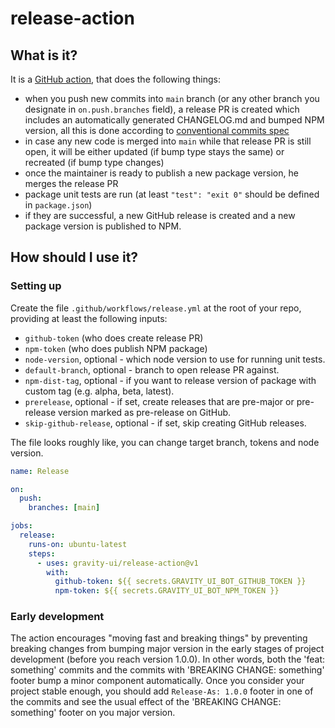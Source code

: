 # release-action

## What is it?
It is a [GitHub action](https://github.com/features/actions), that does the following things:
- when you push new commits into `main` branch (or any other branch you designate in `on.push.branches` field),
  a release PR is created which includes an automatically generated CHANGELOG.md and bumped NPM version, all this is
  done according to [conventional commits spec](https://www.conventionalcommits.org/en/v1.0.0/)
- in case any new code is merged into `main` while that release PR is still open, it will be either updated (if bump
  type stays the same) or recreated (if bump type changes)
- once the maintainer is ready to publish a new package version, he merges the release PR
- package unit tests are run (at least `"test": "exit 0"` should be defined in `package.json`)
- if they are successful, a new GitHub release is created and a new package version is published to NPM.

## How should I use it?

### Setting up
Create the file `.github/workflows/release.yml` at the root of your repo, providing at least the following inputs:
- `github-token` (who does create release PR)
- `npm-token` (who does publish NPM package)
- `node-version`, optional - which node version to use for running unit tests.
- `default-branch`, optional - branch to open release PR against.
- `npm-dist-tag`, optional - if you want to release version of package with custom tag (e.g. alpha, beta, latest).
- `prerelease`, optional - if set, create releases that are pre-major or pre-release version marked as pre-release on GitHub.
- `skip-github-release`, optional - if set, skip creating GitHub releases.

The file looks roughly like, you can change target branch, tokens and node version.
```yaml
name: Release

on:
  push:
    branches: [main]

jobs:
  release:
    runs-on: ubuntu-latest
    steps:
      - uses: gravity-ui/release-action@v1
        with:
          github-token: ${{ secrets.GRAVITY_UI_BOT_GITHUB_TOKEN }}
          npm-token: ${{ secrets.GRAVITY_UI_BOT_NPM_TOKEN }}
```

### Early development
The action encourages "moving fast and breaking things" by preventing breaking changes from bumping major version
in the early stages of project development (before you reach version 1.0.0). In other words, both the
'feat: something' commits and the commits with 'BREAKING CHANGE: something' footer bump a minor component
automatically. Once you consider your project stable enough, you should add `Release-As: 1.0.0` footer in one of
the commits and see the usual effect of the 'BREAKING CHANGE: something' footer on you major version.
